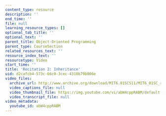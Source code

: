 ```yaml
---
content_type: resource
description: ''
end_time: ''
file: null
learning_resource_types: []
optional_tab_title: ''
optional_text: ''
parent_title: Object-Oriented Programming
parent_type: CourseSection
related_resources_text: ''
resource_index_text: ''
resourcetype: Video
start_time: ''
title: 'Recitation 2: Inheritance'
uid: d2cafcb4-573c-66c0-3cec-4310b79b006e
video_files:
  archive_url: http://www.archive.org/download/MIT6.01SCS11/MIT6_01SC_rec2_300k.mp4
  video_captions_file: null
  video_thumbnail_file: https://img.youtube.com/vi/abW4cppRABM/default.jpg
  video_transcript_file: null
video_metadata:
  youtube_id: abW4cppRABM
---
```

